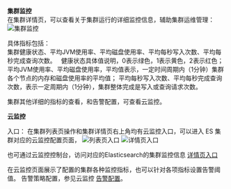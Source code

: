**集群监控**  
在集群详情页，可以查看关于集群运行的详细监控信息，辅助集群运维管理：  
![集群监控](https://main.qcloudimg.com/raw/4ba3aa03f52900075845ca05db9480f4.png)  

具体指标包括：  
集群健康状态、平均JVM使用率、平均磁盘使用率、平均每秒写入次数、平均每秒完成查询次数。  
健康状态具体值说明，0表示绿色，1表示黄色，2表示红色；
平均JVM使用率、平均磁盘使用率，平均值表示，一定时间周期内（1分钟）集群各个节点的内存和磁盘使用率的平均值；
平均每秒写入次数、平均每秒完成查询次数，表示一定周期内（1分钟），集群整体完成是写入或查询请求次数。  

集群其他详细的指标的查看，和告警配置，可查看云监控。

**云监控**

入口：
在集群列表页操作和集群详情页右上角均有云监控入口，可以进入 ES 集群对应的云监控配置页面，
![列表页入口](https://main.qcloudimg.com/raw/c9851b849088e8ac8389945b63b5bcc1.png)
![详情页入口](https://main.qcloudimg.com/raw/75fea7d1e228dadb5f45f3bfdcf55654.png)

也可通过云监控控制台，访问对应的Elasticsearch的集群监控信息
[详情页入口](https://console.cloud.tencent.com/monitor/product/es)

在云监控页面展示了配置的集群各种监控指标，也可以针对各项指标设置告警阈值。
告警策略配置，参见云监控 [告警配置](https://cloud.tencent.com/document/product/248/1073#2.-%E5%91%8A%E8%AD%A6%E7%AD%96%E7%95%A5)。
